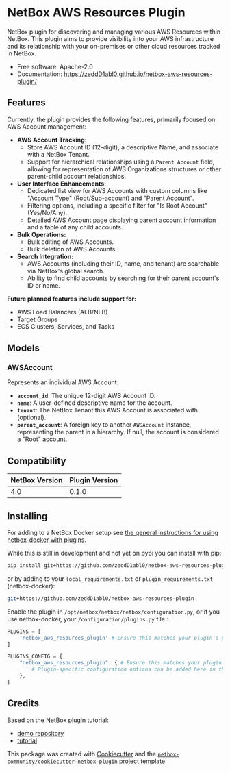 # NetBox AWS Resources Plugin

NetBox plugin for discovering and managing various AWS Resources within NetBox. This plugin aims to provide visibility into your AWS infrastructure and its relationship with your on-premises or other cloud resources tracked in NetBox.


* Free software: Apache-2.0
* Documentation: https://zeddD1abl0.github.io/netbox-aws-resources-plugin/


## Features

Currently, the plugin provides the following features, primarily focused on AWS Account management:

*   **AWS Account Tracking:**
    *   Store AWS Account ID (12-digit), a descriptive Name, and associate with a NetBox Tenant.
    *   Support for hierarchical relationships using a `Parent Account` field, allowing for representation of AWS Organizations structures or other parent-child account relationships.
*   **User Interface Enhancements:**
    *   Dedicated list view for AWS Accounts with custom columns like "Account Type" (Root/Sub-account) and "Parent Account".
    *   Filtering options, including a specific filter for "Is Root Account" (Yes/No/Any).
    *   Detailed AWS Account page displaying parent account information and a table of any child accounts.
*   **Bulk Operations:**
    *   Bulk editing of AWS Accounts.
    *   Bulk deletion of AWS Accounts.
*   **Search Integration:**
    *   AWS Accounts (including their ID, name, and tenant) are searchable via NetBox's global search.
    *   Ability to find child accounts by searching for their parent account's ID or name.

**Future planned features include support for:**
*   AWS Load Balancers (ALB/NLB)
*   Target Groups
*   ECS Clusters, Services, and Tasks

## Models

### AWSAccount

Represents an individual AWS Account.

*   **`account_id`**: The unique 12-digit AWS Account ID.
*   **`name`**: A user-defined descriptive name for the account.
*   **`tenant`**: The NetBox Tenant this AWS Account is associated with (optional).
*   **`parent_account`**: A foreign key to another `AWSAccount` instance, representing the parent in a hierarchy. If null, the account is considered a "Root" account.

## Compatibility

| NetBox Version | Plugin Version |
|----------------|----------------|
|     4.0        |      0.1.0     |

## Installing

For adding to a NetBox Docker setup see
[the general instructions for using netbox-docker with plugins](https://github.com/netbox-community/netbox-docker/wiki/Using-Netbox-Plugins).

While this is still in development and not yet on pypi you can install with pip:

```bash
pip install git+https://github.com/zeddD1abl0/netbox-aws-resources-plugin
```

or by adding to your `local_requirements.txt` or `plugin_requirements.txt` (netbox-docker):

```bash
git+https://github.com/zeddD1abl0/netbox-aws-resources-plugin
```

Enable the plugin in `/opt/netbox/netbox/netbox/configuration.py`,
 or if you use netbox-docker, your `/configuration/plugins.py` file :

```python
PLUGINS = [
    'netbox_aws_resources_plugin' # Ensure this matches your plugin's package name
]

PLUGINS_CONFIG = {
    "netbox_aws_resources_plugin": { # Ensure this matches your plugin's package name
        # Plugin-specific configuration options can be added here in the future
    },
}
```

## Credits

Based on the NetBox plugin tutorial:

- [demo repository](https://github.com/netbox-community/netbox-plugin-demo)
- [tutorial](https://github.com/netbox-community/netbox-plugin-tutorial)

This package was created with [Cookiecutter](https://github.com/audreyr/cookiecutter) and the [`netbox-community/cookiecutter-netbox-plugin`](https://github.com/netbox-community/cookiecutter-netbox-plugin) project template.

